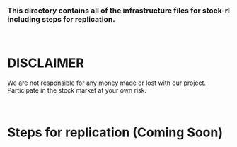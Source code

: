 ### This directory contains all of the infrastructure files for stock-rl including steps for replication.

<br>

# DISCLAIMER

We are not responsible for any money made or lost with our project. Participate in the stock market at your own risk.

<br>

# Steps for replication (Coming Soon)


